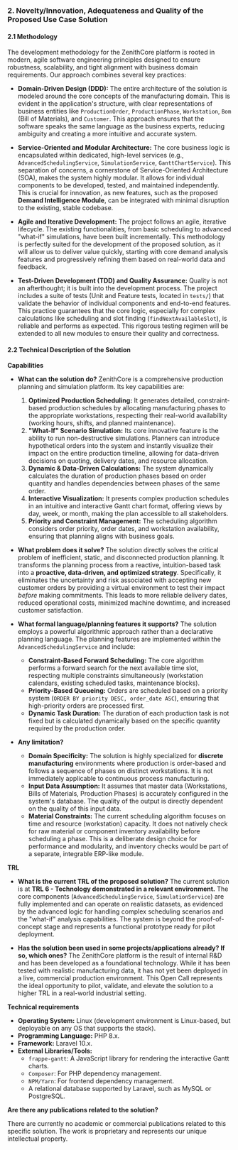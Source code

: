 ### **2. Novelty/Innovation, Adequateness and Quality of the Proposed Use Case Solution**

#### **2.1 Methodology**

The development methodology for the ZenithCore platform is rooted in modern, agile software engineering principles designed to ensure robustness, scalability, and tight alignment with business domain requirements. Our approach combines several key practices:

*   **Domain-Driven Design (DDD):** The entire architecture of the solution is modeled around the core concepts of the manufacturing domain. This is evident in the application's structure, with clear representations of business entities like `ProductionOrder`, `ProductionPhase`, `Workstation`, `Bom` (Bill of Materials), and `Customer`. This approach ensures that the software speaks the same language as the business experts, reducing ambiguity and creating a more intuitive and accurate system.

*   **Service-Oriented and Modular Architecture:** The core business logic is encapsulated within dedicated, high-level services (e.g., `AdvancedSchedulingService`, `SimulationService`, `GanttChartService`). This separation of concerns, a cornerstone of Service-Oriented Architecture (SOA), makes the system highly modular. It allows for individual components to be developed, tested, and maintained independently. This is crucial for innovation, as new features, such as the proposed **Demand Intelligence Module**, can be integrated with minimal disruption to the existing, stable codebase.

*   **Agile and Iterative Development:** The project follows an agile, iterative lifecycle. The existing functionalities, from basic scheduling to advanced "what-if" simulations, have been built incrementally. This methodology is perfectly suited for the development of the proposed solution, as it will allow us to deliver value quickly, starting with core demand analysis features and progressively refining them based on real-world data and feedback.

*   **Test-Driven Development (TDD) and Quality Assurance:** Quality is not an afterthought; it is built into the development process. The project includes a suite of tests (Unit and Feature tests, located in `tests/`) that validate the behavior of individual components and end-to-end features. This practice guarantees that the core logic, especially for complex calculations like scheduling and slot finding (`findNextAvailableSlot`), is reliable and performs as expected. This rigorous testing regimen will be extended to all new modules to ensure their quality and correctness.

#### **2.2 Technical Description of the Solution**

**Capabilities**

*   **What can the solution do?**
    ZenithCore is a comprehensive production planning and simulation platform. Its key capabilities are:
    1.  **Optimized Production Scheduling:** It generates detailed, constraint-based production schedules by allocating manufacturing phases to the appropriate workstations, respecting their real-world availability (working hours, shifts, and planned maintenance).
    2.  **"What-If" Scenario Simulation:** Its core innovative feature is the ability to run non-destructive simulations. Planners can introduce hypothetical orders into the system and instantly visualize their impact on the entire production timeline, allowing for data-driven decisions on quoting, delivery dates, and resource allocation.
    3.  **Dynamic & Data-Driven Calculations:** The system dynamically calculates the duration of production phases based on order quantity and handles dependencies between phases of the same order.
    4.  **Interactive Visualization:** It presents complex production schedules in an intuitive and interactive Gantt chart format, offering views by day, week, or month, making the plan accessible to all stakeholders.
    5.  **Priority and Constraint Management:** The scheduling algorithm considers order priority, order dates, and workstation availability, ensuring that planning aligns with business goals.

*   **What problem does it solve?**
    The solution directly solves the critical problem of inefficient, static, and disconnected production planning. It transforms the planning process from a reactive, intuition-based task into a **proactive, data-driven, and optimized strategy**. Specifically, it eliminates the uncertainty and risk associated with accepting new customer orders by providing a virtual environment to test their impact *before* making commitments. This leads to more reliable delivery dates, reduced operational costs, minimized machine downtime, and increased customer satisfaction.

*   **What formal language/planning features it supports?**
    The solution employs a powerful algorithmic approach rather than a declarative planning language. The planning features are implemented within the `AdvancedSchedulingService` and include:
    *   **Constraint-Based Forward Scheduling:** The core algorithm performs a forward search for the next available time slot, respecting multiple constraints simultaneously (workstation calendars, existing scheduled tasks, maintenance blocks).
    *   **Priority-Based Queueing:** Orders are scheduled based on a priority system (`ORDER BY priority DESC, order_date ASC`), ensuring that high-priority orders are processed first.
    *   **Dynamic Task Duration:** The duration of each production task is not fixed but is calculated dynamically based on the specific quantity required by the production order.

*   **Any limitation?**
    *   **Domain Specificity:** The solution is highly specialized for **discrete manufacturing** environments where production is order-based and follows a sequence of phases on distinct workstations. It is not immediately applicable to continuous process manufacturing.
    *   **Input Data Assumption:** It assumes that master data (Workstations, Bills of Materials, Production Phases) is accurately configured in the system's database. The quality of the output is directly dependent on the quality of this input data.
    *   **Material Constraints:** The current scheduling algorithm focuses on time and resource (workstation) capacity. It does not natively check for raw material or component inventory availability before scheduling a phase. This is a deliberate design choice for performance and modularity, and inventory checks would be part of a separate, integrable ERP-like module.

**TRL**

*   **What is the current TRL of the proposed solution?**
    The current solution is at **TRL 6 - Technology demonstrated in a relevant environment.** The core components (`AdvancedSchedulingService`, `SimulationService`) are fully implemented and can operate on realistic datasets, as evidenced by the advanced logic for handling complex scheduling scenarios and the "what-if" analysis capabilities. The system is beyond the proof-of-concept stage and represents a functional prototype ready for pilot deployment.

*   **Has the solution been used in some projects/applications already? If so, which ones?**
    The ZenithCore platform is the result of internal R&D and has been developed as a foundational technology. While it has been tested with realistic manufacturing data, it has not yet been deployed in a live, commercial production environment. This Open Call represents the ideal opportunity to pilot, validate, and elevate the solution to a higher TRL in a real-world industrial setting.

**Technical requirements**

*   **Operating System:** Linux (development environment is Linux-based, but deployable on any OS that supports the stack).
*   **Programming Language:** PHP 8.x.
*   **Framework:** Laravel 10.x.
*   **External Libraries/Tools:**
    *   `frappe-gantt`: A JavaScript library for rendering the interactive Gantt charts.
    *   `Composer`: For PHP dependency management.
    *   `NPM/Yarn`: For frontend dependency management.
    *   A relational database supported by Laravel, such as MySQL or PostgreSQL.

**Are there any publications related to the solution?**

There are currently no academic or commercial publications related to this specific solution. The work is proprietary and represents our unique intellectual property. 
